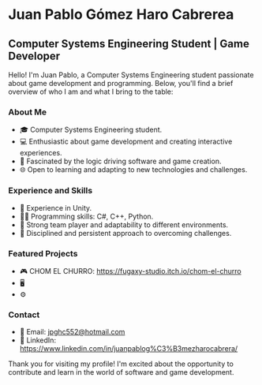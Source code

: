 # Juan Pablo Gómez Haro Cabrerea

## Computer Systems Engineering Student | Game Developer

Hello! I'm Juan Pablo, a Computer Systems Engineering student passionate about game development and programming. Below, you'll find a brief overview of who I am and what I bring to the table:

### About Me

- 🎓 Computer Systems Engineering student.
- 💻 Enthusiastic about game development and creating interactive experiences.
- 🧠 Fascinated by the logic driving software and game creation.
- 🌐 Open to learning and adapting to new technologies and challenges.

### Experience and Skills

- 🚀 Experience in Unity.
- 👩‍💻 Programming skills: C#, C++, Python.
- 🤝 Strong team player and adaptability to different environments.
- 🎯 Disciplined and persistent approach to overcoming challenges.

### Featured Projects

- 🎮 CHOM EL CHURRO: https://fugaxy-studio.itch.io/chom-el-churro
- 🖥️ 
- ⚙️ 

### Contact

- 📧 Email: jpghc552@hotmail.com
- 🔗 LinkedIn: https://www.linkedin.com/in/juanpablog%C3%B3mezharocabrera/

Thank you for visiting my profile! I'm excited about the opportunity to contribute and learn in the world of software and game development.
